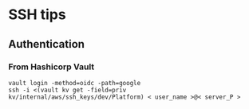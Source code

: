 # SSH tips

## Authentication

### From Hashicorp Vault
```
vault login -method=oidc -path=google
ssh -i <(vault kv get -field=priv kv/internal/aws/ssh_keys/dev/Platform) < user_name >@< server_P >
```
